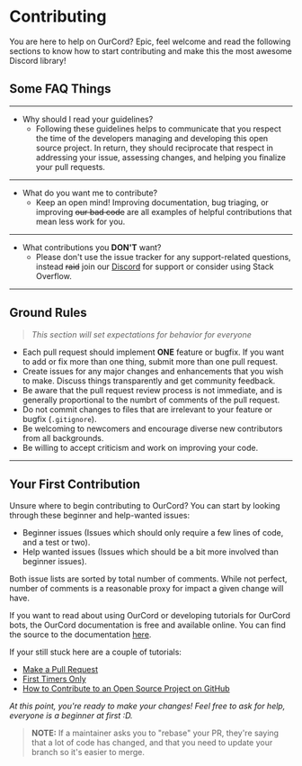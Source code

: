# Contributing
You are here to help on OurCord? Epic, feel welcome and read the following sections to know how to start contributing and make this the most awesome Discord library!



## Some FAQ Things

----
- Why should I read your guidelines?
  - Following these guidelines helps to communicate that you respect the time of the developers managing and developing this open source project. In return, they should reciprocate that respect in addressing your issue, assessing changes, and helping you finalize your pull requests.
---- 

- What do you want me to contribute?
  - Keep an open mind! Improving documentation, bug triaging, or improving ~~our bad code~~ are all examples of helpful contributions that mean less work for you.
---- 

- What contributions you __DON'T__ want?
  - Please don't use the issue tracker for any support-related questions, instead ~~raid~~ join our [Discord](https://discord.gg/3yDQKDXXdk "Discord Invite- Our Palce") for support or consider using Stack Overflow.
----
## Ground Rules
> _This section will set expectations for behavior for everyone_

* Each pull request should implement __ONE__ feature or bugfix. If you want to add or fix more than one thing, submit more than one pull request.
* Create issues for any major changes and enhancements that you wish to make. Discuss things transparently and get community feedback.
* Be aware that the pull request review process is not immediate, and is generally proportional to the numbrt of comments of the pull request.
* Do not commit changes to files that are irrelevant to your feature or bugfix (`.gitignore`).
* Be welcoming to newcomers and encourage diverse new contributors from all backgrounds.
* Be willing to accept criticism and work on improving your code. 
----

## Your First Contribution

Unsure where to begin contributing to OurCord? You can start by looking through these beginner and help-wanted issues:

* Beginner issues (Issues which should only require a few lines of code, and a test or two).
* Help wanted issues (Issues which should be a bit more involved than beginner issues).

Both issue lists are sorted by total number of comments. While not perfect, number of comments is a reasonable proxy for impact a given change will have.

If you want to read about using OurCord or developing tutorials for OurCord bots, the OurCord documentation is free and available online. You can find the source to the documentation [here](https://ourcord.js.org "OurCord Documentation").

If your still stuck here are a couple of tutorials: 
* [Make a Pull Request](http://makeapullrequest.com/ "Make a Pull Request") 
* [First Timers Only](http://www.firsttimersonly.com/ "First Timers Only")
* [How to Contribute to an Open Source Project on GitHub](https://egghead.io/series/how-to-contribute-to-an-open-source-project-on-github "How to Contribute to an Open Source Project on GitHub")

_At this point, you're ready to make your changes! Feel free to ask for help, everyone is a beginner at first :D._

> __NOTE:__ If a maintainer asks you to "rebase" your PR, they're saying that a lot of code has changed, and that you need to update your branch so it's easier to merge.
